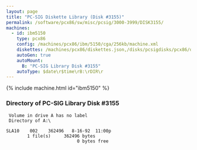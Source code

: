 ```yaml
---
layout: page
title: "PC-SIG Diskette Library (Disk #3155)"
permalink: /software/pcx86/sw/misc/pcsig/3000-3999/DISK3155/
machines:
  - id: ibm5150
    type: pcx86
    config: /machines/pcx86/ibm/5150/cga/256kb/machine.xml
    diskettes: /machines/pcx86/diskettes.json,/disks/pcsigdisks/pcx86/diskettes.json
    autoGen: true
    autoMount:
      B: "PC-SIG Library Disk #3155"
    autoType: $date\r$time\rB:\rDIR\r
---
```


{% include machine.html id="ibm5150" %}

### Directory of PC-SIG Library Disk #3155

     Volume in drive A has no label
     Directory of A:\

    SLA10    002    362496   8-16-92  11:00p
            1 file(s)     362496 bytes
                               0 bytes free

